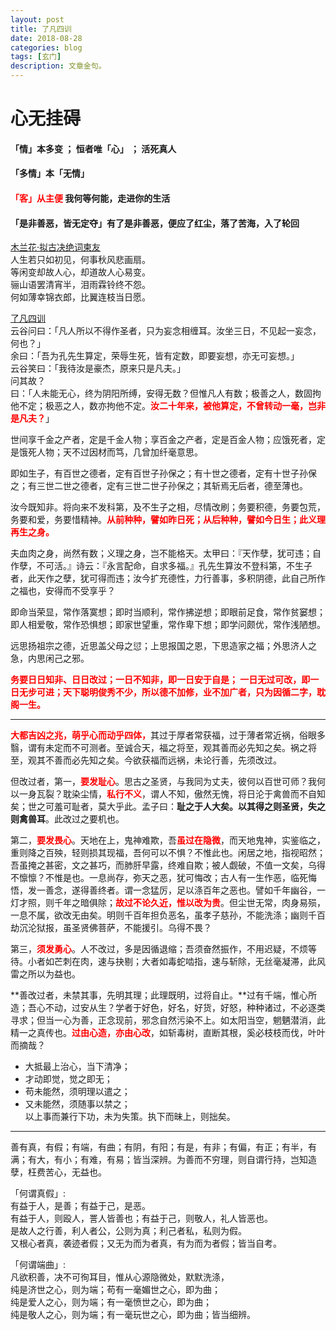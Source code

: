 ```yaml
---
layout: post
title: 了凡四训
date: 2018-08-28
categories: blog
tags: [玄门]
description: 文章金句。
---
```



# 心无挂碍
#### 「情」本多变 ； 恒者唯「心」 ； 活死真人
#### 「多情」本「无情」
#### <font color="#FF0000">「客」从主便</font> 我何等何能，走进你的生活
#### 「是非善恶，皆无定夺」有了是非善恶，便应了红尘，落了苦海，入了轮回

[木兰花·拟古决绝词柬友](https://so.gushiwen.org/shiwenv_85e93138ed65.aspx)<br>
人生若只如初见，何事秋风悲画扇。<br>
等闲变却故人心，却道故人心易变。<br>
骊山语罢清宵半，泪雨霖铃终不怨。<br>
何如薄幸锦衣郎，比翼连枝当日愿。


[了凡四训](http://www.liaofansixun.com/liaofan/2.html)<br>
云谷问曰：「凡人所以不得作圣者，只为妄念相缠耳。汝坐三日，不见起一妄念，何也？」<br>
余曰：「吾为孔先生算定，荣辱生死，皆有定数，即要妄想，亦无可妄想。」<br>
云谷笑曰：「我待汝是豪杰，原来只是凡夫。」<br>
问其故？<br>
曰：「人未能无心，终为阴阳所缚，安得无数？但惟凡人有数；极善之人，数固拘他不定；极恶之人，数亦拘他不定。<font color="#FF0000"><b>汝二十年来，被他算定，不曾转动一毫，岂非是凡夫？</b></font>」<br>


世间享千金之产者，定是千金人物；享百金之产者，定是百金人物；应饿死者，定是饿死人物；天不过因材而笃，几曾加纤毫意思。


即如生子，有百世之德者，定有百世子孙保之；有十世之德者，定有十世子孙保之；有三世二世之德者，定有三世二世子孙保之；其斩焉无后者，德至薄也。


汝今既知非。将向来不发科第，及不生子之相，尽情改刷；务要积德，务要包荒，务要和爱，务要惜精神。<font color="#FF0000"><b>从前种种，譬如昨日死；从后种种，譬如今日生；此义理再生之身。</b></font>


夫血肉之身，尚然有数；义理之身，岂不能格天。太甲曰：『天作孽，犹可违；自作孽，不可活。』诗云：『永言配命，自求多福。』孔先生算汝不登科第，不生子者，此天作之孽，犹可得而违；汝今扩充德性，力行善事，多积阴德，此自己所作之福也，安得而不受享乎？


即命当荣显，常作落寞想；即时当顺利，常作拂逆想；即眼前足食，常作贫窭想；即人相爱敬，常作恐惧想；即家世望重，常作卑下想；即学问颇优，常作浅陋想。


远思扬祖宗之德，近思盖父母之愆；上思报国之恩，下思造家之福；外思济人之急，内思闲己之邪。


<font color="#FF0000"><b>务要日日知非、日日改过；一日不知非，即一日安于自是； 一日无过可改，即一日无步可进；天下聪明俊秀不少，所以德不加修，业不加广者，只为因循二字，耽阁一生。</b></font>


----

<font color="#FF0000"><b>大都吉凶之兆，萌乎心而动乎四体，</b></font>其过于厚者常获福，过于薄者常近祸，俗眼多翳，谓有未定而不可测者。至诚合天，福之将至，观其善而必先知之矣。祸之将至，观其不善而必先知之矣。今欲获福而远祸，未论行善，先须改过。


但改过者，第一，<font color="#FF0000"><b>要发耻心</b></font>。思古之圣贤，与我同为丈夫，彼何以百世可师？我何以一身瓦裂？耽染尘情，<font color="#FF0000"><b>私行不义</b></font>，谓人不知，傲然无愧，将日沦于禽兽而不自知矣；世之可羞可耻者，莫大乎此。孟子曰：**耻之于人大矣。以其得之则圣贤，失之则禽兽耳**。此改过之要机也。


第二，<font color="#FF0000"><b>要发畏心</b></font>。天地在上，鬼神难欺，吾<font color="#FF0000"><b>虽过在隐微</b></font>，而天地鬼神，实鉴临之，重则降之百殃，轻则损其现福，吾何可以不惧？</font>不惟此也。闲居之地，指视昭然；吾虽掩之甚密，文之甚巧，而肺肝早露，终难自欺；被人觑破，不值一文矣，乌得不懔懔？不惟是也。一息尚存，弥天之恶，犹可悔改；古人有一生作恶，临死悔悟，发一善念，遂得善终者。谓一念猛厉，足以涤百年之恶也。譬如千年幽谷，一灯才照，则千年之暗俱除；<font color="#FF0000"><b>故过不论久近，惟以改为贵</b></font>。但尘世无常，肉身易殒，一息不属，欲改无由矣。明则千百年担负恶名，虽孝子慈孙，不能洗涤；幽则千百劫沉沦狱报，虽圣贤佛菩萨，不能援引。乌得不畏？


第三，<font color="#FF0000"><b>须发勇心</b></font>。人不改过，多是因循退缩；吾须奋然振作，不用迟疑，不烦等待。小者如芒刺在肉，速与抉剔；大者如毒蛇啮指，速与斩除，无丝毫凝滞，此风雷之所以为益也。

**善改过者，未禁其事，先明其理；此理既明，过将自止。**过有千端，惟心所造；吾心不动，过安从生？学者于好色，好名，好货，好怒，种种诸过，不必逐类寻求；但当一心为善，正念现前，邪念自然污染不上。如太阳当空，魍魉潜消，此精一之真传也。<font color="#FF0000"><b>过由心造，亦由心改</b></font>，如斩毒树，直断其根，奚必枝枝而伐，叶叶而摘哉？


- 大抵最上治心，当下清净；
- 才动即觉，觉之即无；
- 苟未能然，须明理以遣之；
- 又未能然，须随事以禁之；<br>
以上事而兼行下功，未为失策。执下而昧上，则拙矣。


----

善有真，有假；有端，有曲；有阴，有阳；有是，有非；有偏，有正；有半，有满；有大，有小；有难，有易；皆当深辨。为善而不穷理，则自谓行持，岂知造孽，枉费苦心，无益也。


「何谓真假」:<br>
有益于人，是善；有益于己，是恶。<br>
有益于人，则殴人，詈人皆善也；有益于己，则敬人，礼人皆恶也。<br>
是故人之行善，利人者公，公则为真；利己者私，私则为假。<br>
又根心者真，袭迹者假；又无为而为者真，有为而为者假；皆当自考。


「何谓端曲」:<br>
凡欲积善，决不可徇耳目，惟从心源隐微处，默默洗涤，<br>
纯是济世之心，则为端；苟有一毫媚世之心，即为曲；<br>
纯是爱人之心，则为端；有一毫愤世之心，即为曲；<br>
纯是敬人之心，则为端；有一毫玩世之心，即为曲；皆当细辨。


